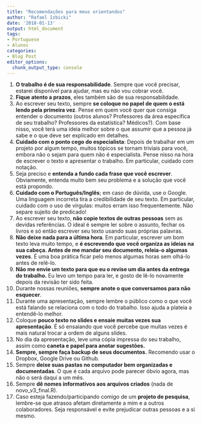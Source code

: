 ```yaml
---
title: "Recomendações para meus orientandos"
author: "Rafael Izbicki"
date: '2018-01-13'
output: html_document
tags:
- Portuguese
- Alunos
categories:
- Blog Post
editor_options: 
  chunk_output_type: console
---
```


1. **O trabalho é de sua responsabilidade**.  Sempre que você precisar, estarei disponível para ajudar, mas eu não vou cobrar você.
2. **Fique atento a prazos**, eles também são de sua responsabilidade.
3. Ao escrever seu texto, sempre **se coloque no papel de quem o está lendo pela primeira vez**. Pense em quem você quer que consiga entender o documento (outros alunos? Professores da área específica de seu trabalho? Professores da estatística? Médicos?). Com base nisso, você terá uma ideia melhor sobre o que assumir que a pessoa já sabe e o que deve ser explicado em detalhes.
4. **Cuidado com o ponto cego do especialista**: Depois de trabalhar em um projeto por algum tempo, muitos tópicos se tornam triviais para você, embora não o sejam para quem não é especialista. Pense nisso na hora de escrever o texto e apresentar o trabalho. Em particular, cuidado com notação.
5. Seja preciso e **entenda a fundo cada frase que você escrever**. Obviamente, entenda muito bem seu problema e a solução que você está propondo.
6. **Cuidado com o Português/Inglês**; em caso de dúvida, use o Google. Uma linguagem incorreta tira a credibilidade de seu texto. Em particular, cuidado com o uso de vírgulas: muitos erram isso frequentemente. Não separe sujeito de predicado!
7. Ao escrever seu texto, **não copie textos de outras pessoas** sem as devidas referências. O ideal é sempre ler sobre o assunto, fechar os livros e só então escrever seu texto usando suas próprias palavras.
8. **Não deixe nada para a última hora**. Em particular, escrever um bom texto leva muito tempo, e **é escrevendo que você organiza as ideias na sua cabeça. Antes de me mandar seu documento, releia-o algumas vezes**. É uma boa prática ficar pelo menos algumas horas sem olhá-lo antes de relê-lo.
9. **Não me envie um texto para que eu o revise um dia antes da entrega do trabalho.** Eu levo um tempo para ler, e gosto de lê-lo novamente depois da revisão ter sido feita.
10. Durante nossas reuniões, **sempre anote o que conversamos para não esquecer**.
11. Durante uma apresentação, sempre lembre o público como o que você está falando se relaciona com o todo do trabalho. Isso ajuda a plateia a entendê-lo melhor.
12. Coloque **pouco texto no slides e ensaie muitas vezes sua apresentação**. É só ensaiando que você percebe que muitas vezes é mais natural trocar a ordem de alguns slides.
13. No dia da apresentação, leve uma cópia impressa do seu trabalho, assim como **caneta e papel para anotar sugestões.**
14. **Sempre, sempre faça backup de seus documentos.** Recomendo usar o Dropbox, Google Drive ou Github.
15. Sempre **deixe suas pastas no computador bem organizadas e documentadas**. O que é cada arquivo pode parecer óbvio agora, mas não o será daqui a um mês.
16. Sempre **dê nomes informativos aos arquivos criados** (nada de novo_v3_final.R).
17. Caso esteja fazendo/participando comigo de um **projeto de pesquisa**, lembre-se que atrasos afetam diretamente a mim e a outros colaboradores. Seja responsável e evite prejudicar outras pessoas e a si mesmo. 
